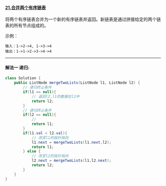 #### [21.合并两个有序链表](https://leetcode-cn.com/problems/merge-two-sorted-lists)

将两个有序链表合并为一个新的有序链表并返回。新链表是通过拼接给定的两个链表的所有节点组成的。 

示例：

```
输入：1->2->4, 1->3->4
输出：1->1->2->3->4->4
```

---

#### 解法一 递归:

```Java
class Solution {
    public ListNode mergeTwoLists(ListNode l1, ListNode l2) {
        // 递归终止条件
        if(l1 == null){
            // 返回l2,l1的数据在l2中
            return l2;
        }  
        // 递归终止条件
        if(l2 == null){
            // 
            return l1;
        }
        if(l1.val < l2.val){
            // 改变l1的指针指向
            l1.next = mergeTwoLists(l1.next,l2);
            return l1;
        } else { 
            // 改变l2的指针指向
            l2.next = mergeTwoLists(l1,l2.next);
            return l2;
        }
    }
}
```
